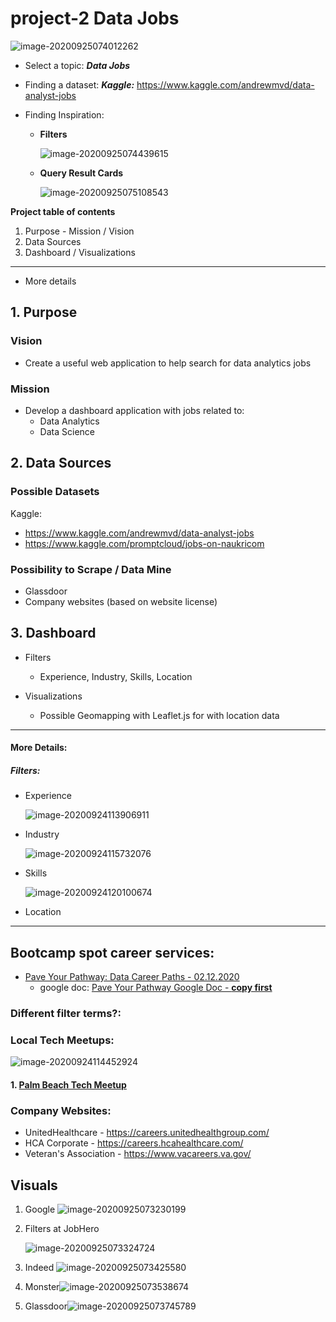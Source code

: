 # project-2 Data Jobs

![image-20200925074012262](README.assets/image-20200925074012262.png)

- Select a topic: ***Data Jobs***

- Finding a dataset: ***Kaggle:*** https://www.kaggle.com/andrewmvd/data-analyst-jobs

- Finding Inspiration: 

  - **Filters**

    ![image-20200925074439615](README.assets/image-20200925074439615.png)

  - **Query Result Cards**

    ![image-20200925075108543](README.assets/image-20200925075108543.png)

**Project table of contents**

1. Purpose - Mission / Vision
2. Data Sources
3. Dashboard / Visualizations

----

- More details



## 1. Purpose

### **Vision**

- Create a useful web application to help search for data analytics jobs

### Mission

- Develop a dashboard application with jobs related to:
  - Data Analytics
  - Data Science



## 2. Data Sources

### Possible Datasets

Kaggle:

- https://www.kaggle.com/andrewmvd/data-analyst-jobs
- https://www.kaggle.com/promptcloud/jobs-on-naukricom

### Possibility to Scrape / Data Mine

- Glassdoor
- Company websites (based on website license)



## 3. Dashboard

- Filters

  - Experience, Industry, Skills, Location

- Visualizations

  - Possible Geomapping with Leaflet.js for with location data

  

<hr>

#### More Details:

##### Filters:

- Experience

  

  ![image-20200924113906911](README.assets/image-20200924113906911.png)

- Industry

  ![image-20200924115732076](README.assets/image-20200924115732076.png)

- Skills

  ![image-20200924120100674](README.assets/image-20200924120100674.png)

- Location

  

<hr>


## Bootcamp spot career services:

- [Pave Your Pathway: Data Career Paths - 02.12.2020](https://youtu.be/OlbcdOhzrzw)
  - google doc: [Pave Your Pathway Google Doc - **copy first**](https://docs.google.com/document/d/1rLtvmbrlHYLFXpVWJ9yV2RgKgf6Z5dceBaqPqOXA3OI/)

### Different filter terms?:



### Local Tech Meetups:

![image-20200924114452924](README.assets/image-20200924114452924.png)

#### 1. [Palm Beach Tech Meetup](https://www.meetup.com/PalmBeachTech/)

### Company Websites:

- UnitedHealthcare - https://careers.unitedhealthgroup.com/
- HCA Corporate - https://careers.hcahealthcare.com/
- Veteran's Association - https://www.vacareers.va.gov/



## Visuals

1. Google ![image-20200925073230199](README.assets/image-20200925073230199.png)

2. Filters at JobHero

   ![image-20200925073324724](README.assets/image-20200925073324724.png)

3. Indeed ![image-20200925073425580](README.assets/image-20200925073425580.png)
4. Monster![image-20200925073538674](README.assets/image-20200925073538674.png)
5. Glassdoor![image-20200925073745789](README.assets/image-20200925073745789.png)

